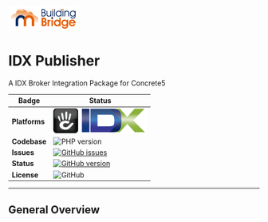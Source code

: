 ![IDX Publisher](.github/buildingbridge-50.png)

# IDX Publisher

A IDX Broker Integration Package for Concrete5

Badge | Status
--- | ---
**Platforms** | ![Concrete5](.github/concrete-50.png) ![IDX Broker](.github/IDX-50.png)
**Codebase** | ![PHP version](https://img.shields.io/badge/PHP-7.0%20%2B-green.svg?style=plastic&logo=php&logoColor=white)
**Issues** | [![GitHub issues](https://img.shields.io/badge/Issues-View-orange.svg?style=plastic&logo=github&logoColor=white)](https://github.com/BuildingBridge/IDX_Publisher/issues)
**Status** | [![GitHub version](https://img.shields.io/badge/Active-Development-orange.svg?style=plastic&logo=github&logoColor=white)](https://github.com/BuildingBridge/IDX_Publisher/releases)
**License** | ![GitHub](https://img.shields.io/badge/license-NRF-green.svg?style=plastic)
---

**General Overview**
---

